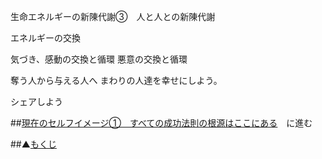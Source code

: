 生命エネルギーの新陳代謝③　人と人との新陳代謝

エネルギーの交換

気づき、感動の交換と循環
悪意の交換と循環

奪う人から与える人へ
まわりの人達を幸せにしよう。

シェアしよう

##[現在のセルフイメージ①　すべての成功法則の根源はここにある](/contents/entry2/entry.html)　に進む

##▲[もくじ](/contents/a_index/entry.html)